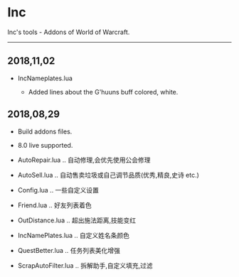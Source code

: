 # Inc

Inc's tools - Addons of World of Warcraft.

-----
2018,11,02
-----
  * IncNameplates.lua
  
    * Added lines about the G'huuns buff colored, white. 
    
2018,08,29 
-----
  * Build addons files. 
  
  * 8.0 live supported. 

  * AutoRepair.lua .. 自动修理,会优先使用公会修理

  * AutoSell.lua .. 自动售卖垃圾或自己调节品质(优秀,精良,史诗 etc.)

  * Config.lua .. 一些自定义设置

  * Friend.lua .. 好友列表着色

  * OutDistance.lua .. 超出施法距离,技能变红

  * IncNamePlates.lua .. 自定义姓名条颜色

  * QuestBetter.lua .. 任务列表美化增强

  * ScrapAutoFilter.lua .. 拆解助手,自定义填充,过滤
